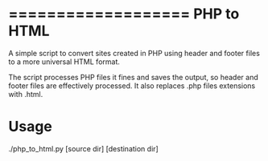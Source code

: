 ===================
 PHP to HTML
===================

A simple script to convert sites created in PHP using header and footer files to a more universal HTML format.

The script processes PHP files it fines and saves the output, so header and footer files are effectively processed. It also replaces .php files extensions with .html.

Usage
===============
./php_to_html.py [source dir] [destination dir]
